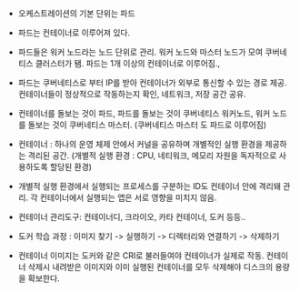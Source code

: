 

  - 오케스트레이션의 기본 단위는 파드
  - 파드는 컨테이너로 이루어져 있다.

  - 파드들은 워커 노드라는 노드 단위로 관리. 워커 노드와 마스터 노드가 모여 쿠버네티스 클러스터가 됌. 파드는 1개 이상의 컨테이너로 이루어짐.,
  - 파드는 쿠버네티스로 부터 IP를 받아 컨테이너가 외부로 통신할 수 있는 경로 제공. 컨테이너들이 정상적으로 작동하는지 확인, 네트워크, 저장 공간 공유.
  - 컨테이너를 돌보는 것이 파드, 파드를 돌보는 것이 쿠버네티스 워커노드, 워커 노드를 돌보는 것이 쿠버네티스 마스터. (쿠버네티스 마스터 도 파드로 이루어짐)

  - 컨테이너 : 하나의 운영 체제 안에서 커널을 공유하며 개별적인 실행 환경을 제공하는 격리된 공간. (개별적 실행 환경 : CPU, 네티워크, 메모리 자원을 독자적으로 사용하도록 할당된 환경)
  - 개별적 실행 환경에서 실행되는 프로세스를 구분하는 ID도 컨테이너 안에 격리돼 관리. 각 컨테이너에서 실행되는 앱은 서로 영향을 미치지 않음.

  - 컨테이너 관리도구: 컨테이너디, 크라이오, 카타 컨테이너, 도커 등등..

  - 도커 학습 과정 : 이미지 찾기 -> 실행하기 -> 디렉터리와 연결하기 -> 삭제하기
  - 컨테이너 이미지는 도커와 같은 CRI로 불러들여야 컨테이너가 실제로 작동. 컨테이너 삭제시 내려받은 이미지와 이미 실행된 컨테이너를 모두 삭제해야 디스크의 용량을 확보한다.
  
